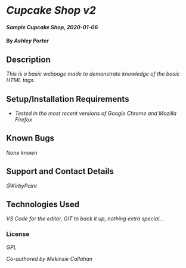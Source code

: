 # _Cupcake Shop v2_

#### _Sample Cupcake Shop, 2020-01-06_

#### By _**Ashley Porter**_

## Description

_This is a basic webpage made to demonstrate knowledge of the basic HTML tags._

## Setup/Installation Requirements

* _Tested in the most recent versions of Google Chrome and Mozilla Firefox_

## Known Bugs

_None known_

## Support and Contact Details

_@KirbyPaint_

## Technologies Used

_VS Code for the editor, GIT to back it up, nothing extra special..._

### License

*GPL*

_Co-authored by Mekinsie Callahan_
